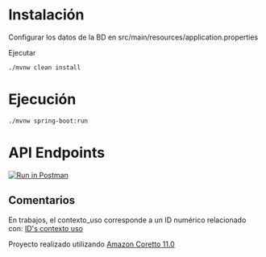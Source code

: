 # Instalación

Configurar los datos de la BD en src/main/resources/application.properties

Ejecutar

    ./mvnw clean install

# Ejecución

    ./mvnw spring-boot:run

# API Endpoints

[![Run in Postman](https://run.pstmn.io/button.svg)](https://app.getpostman.com/run-collection/4bb32e7fedc2c0c5391d)

## Comentarios

En trabajos, el contexto_uso corresponde a un ID numérico relacionado con:
[ID's contexto uso](https://imgur.com/PGkjkwP)

Proyecto realizado utilizando [Amazon Coretto 11.0](https://docs.aws.amazon.com/corretto/latest/corretto-11-ug/downloads-list.html)
